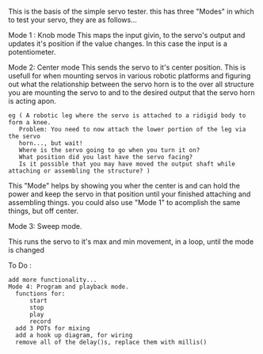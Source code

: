 This is the basis of the simple servo tester.
this has three "Modes" in which to test your servo, they are as follows...

Mode 1 : Knob mode  This maps the input givin, to the servo's output and updates it's position if the value changes. In this case the input is a potentiometer.
  
Mode 2: Center mode This sends the servo to it's center position.
    This is usefull for when mounting servos in various robotic platforms and figuring out 
    what the relationship between the servo horn is to the over all structure you are 
    mounting the servo to and to the desired output that the servo horn is acting apon.
  
    eg ( A robotic leg where the servo is attached to a ridigid body to form a knee. 
       Problem: You need to now attach the lower portion of the leg via the servo 
       horn..., but wait! 
       Where is the servo going to go when you turn it on? 
       What position did you last have the servo facing?
       Is it possible that you may have moved the output shaft while attaching or assembling the structure? )
          
  This "Mode" helps by showing you wher the center is and can hold the power and keep the servo in that 
  position until your finished attaching and assembling things.
  you could also use "Mode 1" to acomplish the same things, but off center.

Mode 3: Sweep mode.

  This runs the servo to it's max and min movement, in a loop,  until the mode is changed

To Do :

    add more functionality...
    Mode 4: Program and playback mode.
      functions for: 
          start 
          stop
          play 
          record
      add 3 POTs for mixing
      add a hook up diagram, for wiring
      remove all of the delay()s, replace them with millis()
       
